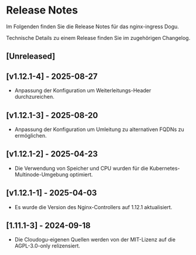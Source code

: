# Release Notes

Im Folgenden finden Sie die Release Notes für das nginx-ingress Dogu.

Technische Details zu einem Release finden Sie im zugehörigen Changelog.

## [Unreleased]

## [v1.12.1-4] - 2025-08-27
* Anpassung der Konfiguration um Weiterleitungs-Header durchzureichen.

## [v1.12.1-3] - 2025-08-20
* Anpassung der Konfiguration um Umleitung zu alternativen FQDNs zu ermöglichen.

## [v1.12.1-2] - 2025-04-23
* Die Verwendung von Speicher und CPU wurden für die Kubernetes-Multinode-Umgebung optimiert.

## [v1.12.1-1] - 2025-04-03
* Es wurde die Version des Nginx-Controllers auf 1.12.1 aktualisiert.

## [1.11.1-3] - 2024-09-18
* Die Cloudogu-eigenen Quellen werden von der MIT-Lizenz auf die AGPL-3.0-only relizensiert.